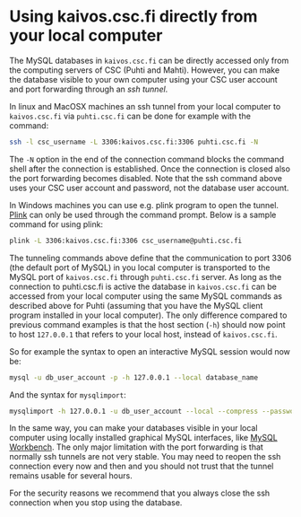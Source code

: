 # Using kaivos.csc.fi directly from your local computer

The MySQL databases in `kaivos.csc.fi` can be directly accessed only from the computing servers of CSC (Puhti and Mahti). However, you can make the database visible to your own computer using your CSC user account and port forwarding through an _ssh tunnel_.

In linux and MacOSX machines an ssh tunnel from your local computer to `kaivos.csc.fi` via `puhti.csc.fi` can be done for example with the command:

```bash
ssh -l csc_username -L 3306:kaivos.csc.fi:3306 puhti.csc.fi -N
```

The `-N` option in the end of the connection command blocks the command shell after the connection is established. Once the connection is closed also the port forwarding becomes disabled. Note that the ssh command above uses your CSC user account and password, not the database user account.

In Windows machines you can use e.g. plink program to open the tunnel. [Plink](https://www.chiark.greenend.org.uk/~sgtatham/putty/latest.html) can only be used through the command prompt. Below is a sample command for using plink:

```bash
plink -L 3306:kaivos.csc.fi:3306 csc_username@puhti.csc.fi
```

The tunneling commands above define that the communication to port 3306 (the default port of MySQL) in you local computer is transported to the MySQL port of `kaivos.csc.fi` through `puhti.csc.fi` server. As long as the connection to puhti.csc.fi is active the database in `kaivos.csc.fi` can be accessed from your local computer using the same MySQL commands as described above for Puhti (assuming that you have the MySQL client program installed in your local computer). The only difference compared to previous command examples is that the host section (`-h`) should now point to host `127.0.0.1` that refers to your local host, instead of `kaivos.csc.fi`.

So for example the syntax to open an interactive MySQL session would now be:

```bash
mysql -u db_user_account -p -h 127.0.0.1 --local database_name
```

And the syntax for `mysqlimport`:

```bash
mysqlimport -h 127.0.0.1 -u db_user_account --local --compress --password database_name input_file.table
```

In the same way, you can make your databases visible in your local computer using locally installed graphical MySQL interfaces, like [MySQL Workbench](https://www.mysql.com/products/workbench/). The only major limitation with the port forwarding is that normally ssh tunnels are not very stable. You may need to reopen the ssh connection every now and then and you should not trust that the tunnel remains usable for several hours.

For the security reasons we recommend that you always close the ssh connection when you stop using the database.
